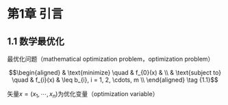 # 第1章 引言

## 1.1 数学最优化

最优化问题（mathematical optimization problem，optimization problem）

$$\begin{aligned}
& \text{minimize} \quad & f_{0}(x) & \\
& \text{subject to} \quad & f_{i}(x) & \leq b_{i}, i = 1, 2, \cdots, m \\
\end{aligned} \tag {1.1}$$

矢量$x = (x_{1}, \cdots, x_{n})$为优化变量（optimization variable）
